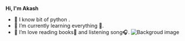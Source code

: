 **Hi, I'm Akash**
- 👀 I know bit of python .
- 🌱 I’m currently learning everything 🤣.
- 💞️ I’m love reading books📖 and listening song🎧. ![Backgroud image](https://camo.githubusercontent.com/6061a8f97a9f1b555b33fc5586a641723f746de4e26fea5201c45b2aec2439f1/68747470733a2f2f692e70696e696d672e636f6d2f6f726967696e616c732f37642f30372f61322f37643037613235353637383936326433306438373137646366356462643236362e676966)


<!---
Aakash-325/Aakash-325 is a ✨ special ✨ repository because its `README.md` (this file) appears on your GitHub profile.
You can click the Preview link to take a look at your changes.
--->
